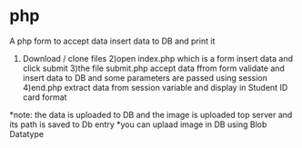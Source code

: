 # php
A php form to accept data insert data to DB  and print it
1) Download / clone files
2)open index.php which is a form insert data and click submit
3)the file submit.php accept data ffrom form validate and insert data to DB and some parameters are passed using session
4)end.php extract data from session variable and display in Student ID card format

*note: the data is uploaded to DB and the image is uploaded top server and its path is saved to Db entry
*you can uplaad image in DB using Blob Datatype 
